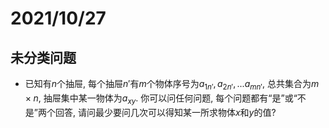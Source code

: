 # 2021/10/27
## 未分类问题
- 已知有$n$个抽屉, 每个抽屉$n'$有$m$个物体序号为$a_{1n'},a_{2n'},...a_{mn'}$, 总共集合为$m\times n$, 抽屉集中某一物体为$a_{xy}$.  你可以问任何问题, 每个问题都有“是”或“不是”两个回答, 请问最少要问几次可以得知某一所求物体$x$和$y$的值?